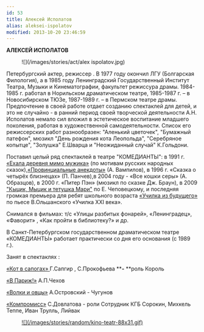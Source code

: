 ```yaml
---
id: 53
title: Алексей Исполатов
alias: aleksei-ispolatov
modified: 2013-10-20 23:46:59
---
```


**АЛЕКСЕЙ ИСПОЛАТОВ**

<figure>
![](/images/stories/act/alex ispolatov.jpg)
</figure>

Петербургский актер, режиссер . В 1977 году окончил ЛГУ (Болгарская Филология), а в 1985 году Ленинградский Государственный Институт Театра, Музыки и Кинематографии, факультет режиссура драмы. 1984-1985 г. работал в Норильском драматическом театре, 1985-1987 г. – в Новосибирском ТЮЗе, 1987-1989 г. – в Пермском театре драмы. Предпочтение в своей работе отдает созданию спектаклей для детей, и это не случайно - в ранний период своей творческой деятельности А.Н. Исполатов немало сил вложил в эстетическое воспитание младшего поколения, работая в художественной самодеятельности. Список его режиссерских работ разнообразен: "Аленький цветочек", "Бумажный патефон", мюзикл "День рождения кота Леопольда", "Серебряное копытце", "Золушка" Е.Шварца и "Неожиданный случай" К.Гольдони.

Поставил целый ряд спектаклей в театре "КОМЕДИАНТЫ": в 1991 г. <a href="45-exala-derevna-mimo-mushika.html">«Ехала деревня мимо мужика»</a> (по мотивам русских народных сказок),<a href="71-anekdoti.html">«Провинциальные анекдоты»</a> (А. Вампилов), в 1996 г. «Сказка о четырёх близнецах» (П. Панчев),в 2004 году - «Все кошки серы» (А. Образцов), в 2000 г. «Питер Пэн» (мюзикл по сказке Дж. Браун), в 2009<a href="76-kicik-micik-i-mari.html"> "Кыцик, Мыцик и тетушка Мари"</a> по Е. Чеповецкому, и последняя громкая премьера для ребят школьного возраста <a href="90-ychilka.html">«Училка из будущего»</a> по пьесе В.Ольшанского «Училка XXI века».

Снимался в фильмах: т/с «Улицы разбитых фонарей», «Ленинградец», «Фаворит» , «Как пройти в библиотеку?» и др.

В Санкт-Петербургском государственном драматическом театре «КОМЕДИАНТЫ» работает практически со дня его основания (c 1989 г.).

Занят в спектаклях :

<a href="74-kot-v-sapogah.html">«Кот в сапогах» </a>Г.Сапгир , С.Прокофьева ****-** **роль Король

<a href="41-v-paris.html">«В Париж!»</a> А.П.Чехов

<a href="42-volki-i-ovci.html">«Волки и овцы»</a> А.Островский - Чугунов

<a href="282-kompromiss-sdovlatov.html">«Компромисс»</a> С.Довлатова - роли Сотрудник КГБ Сорокин, Михкель Теппе, Иван Трулль, Лийвак

<figure><a href="http://www.kino-teatr.ru/kino/acter/m/ros/5825/bio/">
![](/images/stories/random/kino-teatr-88x31.gif)
</a></figure>

